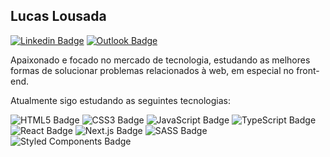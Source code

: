 ## Lucas Lousada

[![Linkedin Badge](https://img.shields.io/badge/-Lucas_Lousada-0077B5?style=flat-square&logo=Linkedin&logoColor=white&link=https://www.linkedin.com/in/lucas-lousada-746185176/)](https://www.linkedin.com/in/lucas-lousada-746185176/) 
[![Outlook Badge](https://img.shields.io/badge/-lucas__lousada@outlook.com-0078D4?style=flat-square&logo=microsoft-outlook&logoColor=white&link=mailto:lucas_lousada@outlook.com)](mailto:lucas_lousada@outlook.com)

Apaixonado e focado no mercado de tecnologia, estudando as melhores formas de solucionar problemas relacionados à web, em especial no front-end.

Atualmente sigo estudando as seguintes tecnologias:

![HTML5 Badge](https://img.shields.io/badge/-HTML5-E34F26?style=flat-square&logo=html5&logoColor=white)
![CSS3 Badge](https://img.shields.io/badge/-CSS3-1572B6?style=flat-square&logo=css3&logoColor=white)
![JavaScript Badge](https://img.shields.io/badge/-JavaScript-F7DF1E?style=flat-square&logo=javascript&logoColor=black)
![TypeScript Badge](https://img.shields.io/badge/-TypeScript-007ACC?style=flat-square&logo=typescript&logoColor=white)
![React Badge](https://img.shields.io/badge/-ReactJS-20232A?style=flat-square&logo=react&logoColor=61DAFB)
![Next.js Badge](https://img.shields.io/badge/-Next.js-000000?style=flat-square&logo=next.js&logoColor=white)
![SASS Badge](https://img.shields.io/badge/-Sass-CC6699?style=flat-square&logo=sass&logoColor=white)
![Styled Components Badge](https://img.shields.io/badge/-Styled_Components-DB7093?style=flat-square&logo=styled-components&logoColor=white)
